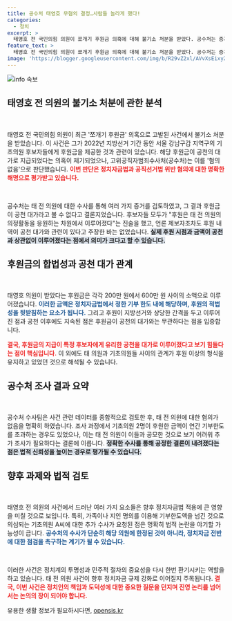 ```yaml
---
title: 공수처 태영호 무혐의 결정…사람들 놀라게 했다!
categories:
  - 정치
excerpt: >
  태영호 전 국민의힘 의원이 쪼개기 후원금 의혹에 대해 불기소 처분을 받았다. 공수처는 증거 부족으로 공천 대가 관계가 없다고 결론 내렸지만, 특정 기초의원에 대한 추가 수사가 필요하다고 밝혔다. 이 사건의 전말을 확인해보세요!
feature_text: >
  태영호 전 국민의힘 의원이 쪼개기 후원금 의혹에 대해 불기소 처분을 받았다. 공수처는 증거 부족으로 공천 대가 관계가 없다고 결론 내렸지만, 특정 기초의원에 대한 추가 수사가 필요하다고 밝혔다. 이 사건의 전말을 확인해보세요!
image: 'https://blogger.googleusercontent.com/img/b/R29vZ2xl/AVvXsEixyZcFfHzMRdzZMjFBmAUKJYCLCGyLL1o632UiGVXcaFdKo_bkvkuCioo0uUKlGfBVcT3P84aROyZIXSBEx3Aw5nCQ3pTgDom1WDC4m8eifvWiAmWEEVb4x6G_l8C0QH225ldMjyaFvpxGEBGNO37VmDTDMHGhJPq73UglMfDca1-0aw/s1600/blogspot.png'
---
```


<p><img src="https://blogger.googleusercontent.com/img/b/R29vZ2xl/AVvXsEixyZcFfHzMRdzZMjFBmAUKJYCLCGyLL1o632UiGVXcaFdKo_bkvkuCioo0uUKlGfBVcT3P84aROyZIXSBEx3Aw5nCQ3pTgDom1WDC4m8eifvWiAmWEEVb4x6G_l8C0QH225ldMjyaFvpxGEBGNO37VmDTDMHGhJPq73UglMfDca1-0aw/s1600/blogspot.png" alt="info 속보" /></p>

<h2 data-ke-size="size26">태영호 전 의원의 불기소 처분에 관한 분석</h2>

<p data-ke-size="size16">&nbsp;</p>

<p>태영호 전 국민의힘 의원이 최근 '쪼개기 후원금' 의혹으로 고발된 사건에서 불기소 처분을 받았습니다. 이 사건은 그가 2022년 지방선거 기간 동안 서울 강남구갑 지역구의 기초의원 후보자들에게 후원금을 제공한 것과 관련이 있습니다. 해당 후원금이 공천의 대가로 지급되었다는 의혹이 제기되었으나, 고위공직자범죄수사처(공수처)는 이를 '혐의없음'으로 판단했습니다. <b><span style="color: #ee2323;">이번 판단은 정치자금법과 공직선거법 위반 혐의에 대한 명확한 해명으로 평가받고 있습니다.</span></b></p>

<p data-ke-size="size16">&nbsp;</p>

<p>공수처는 태 전 의원에 대한 수사를 통해 여러 가지 증거를 검토하였고, 그 결과 후원금이 공천 대가라고 볼 수 없다고 결론지었습니다. 후보자들 모두가 "후원은 태 전 의원의 의정활동을 응원하는 차원에서 이루어졌다"는 진술을 했고, 언론 제보자조차도 후원 내역이 공천 대가와 관련이 있다고 주장한 바는 없었습니다. <b><span style="background-color: #21538527;">실제 후원 시점과 금액이 공천과 상관없이 이루어졌다는 점에서 의미가 크다고 할 수 있습니다.</span></b></p>

<h2 data-ke-size="size26">후원금의 합법성과 공천 대가 관계</h2>

<p data-ke-size="size16">&nbsp;</p>

<p>태영호 의원이 받았다는 후원금은 각각 200만 원에서 600만 원 사이의 소액으로 이루어졌습니다. <b><span style="color: #1a5490;">이러한 금액은 정치자금법에서 정한 기부 한도 내에 해당하며, 후원의 적법성을 뒷받침하는 요소가 됩니다.</span></b> 그리고 후원이 지방선거와 상당한 간격을 두고 이루어진 점과 공천 이후에도 지속된 점은 후원금이 공천의 대가와는 무관하다는 점을 입증합니다. </p>

<p><b><span style="color: #ee2323;">결국, 후원금의 지급이 특정 후보자에게 유리한 공천을 대가로 이루어졌다고 보기 힘들다는 점이 핵심입니다.</span></b> 이 외에도 태 의원과 기초의원들 사이의 관계가 후원 이상의 형식을 유지하고 있었던 것으로 해석될 수 있습니다.</p>

<h2 data-ke-size="size26">공수처 조사 결과 요약</h2>

<p data-ke-size="size16">&nbsp;</p>

<p>공수처 수사팀은 사건 관련 데이터를 종합적으로 검토한 후, 태 전 의원에 대한 혐의가 없음을 명확히 하였습니다. 조사 과정에서 기초의원 2명이 후원한 금액이 연간 기부한도를 초과하는 경우도 있었으나, 이는 태 전 의원이 이들과 공모한 것으로 보기 어려워 추가 조사가 필요하다는 결론에 이릅니다. <b><span style="background-color: #21538527;">정확한 수사를 통해 공정한 결론이 내려졌다는 점은 법적 신뢰성을 높이는 경우로 평가될 수 있습니다.</span></b></p>

<h2 data-ke-size="size26">향후 과제와 법적 검토</h2>

<p data-ke-size="size16">&nbsp;</p>

<p>태영호 전 의원의 사건에서 드러난 여러 가지 요소들은 향후 정치자금법 적용에 큰 영향을 미칠 것으로 보입니다. 특히, 가족이나 지인 명의를 이용해 기부한도액을 넘긴 것으로 의심되는 기초의원 A씨에 대한 추가 수사가 요청된 점은 명확히 법적 논란을 야기할 가능성이 큽니다. <b><span style="color: #1a5490;">공수처의 수사가 단순히 해당 의원에 한정된 것이 아니라, 정치자금 전반에 대한 점검을 촉구하는 계기가 될 수 있습니다.</span></b></p>

<p data-ke-size="size16">&nbsp;</p>

<p>이러한 사건은 정치계의 투명성과 민주적 절차의 중요성을 다시 한번 환기시키는 역할을 하고 있습니다. 태 전 의원 사건이 향후 정치자금 규제 강화로 이어질지 주목됩니다. <b><span style="color: #ee2323;">결국, 이번 사건은 정치인의 책임과 도덕성에 대한 중요한 질문을 던지며 진영 논리를 넘어서는 논의의 장이 되어야 합니다.</span></b></p>
유용한 생활 정보가 필요하시다면, <a href="https://opensis.kr" rel="dofollow">opensis.kr</a>


